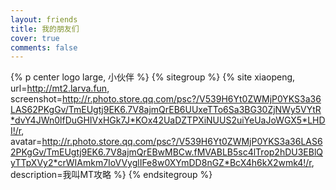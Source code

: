 ```yaml
---
layout: friends
title: 我的朋友们
cover: true
comments: false
---
```

{% p center logo large, 小伙伴 %}
{% sitegroup %}
{% site xiaopeng, url=http://mt2.larva.fun, screenshot=http://r.photo.store.qq.com/psc?/V539H6Yt0ZWMjP0YKS3a36LAS62PKgGv/TmEUgtj9EK6.7V8ajmQrEB6UUxeTTo6Sa3BG30ZjNWy5VYtR*dvY4JWn0lfDuGHIVxHGk7J*KOx42UaDZTPXiNUUS2uiYeUaJoWGX5*LHDI!/r, avatar=http://r.photo.store.qq.com/psc?/V539H6Yt0ZWMjP0YKS3a36LAS62PKgGv/TmEUgtj9EK6.7V8ajmQrEBwMBCw.fMVABLB5sc4lTrop2hDU3EBlQyTTpXVy2*crWIAmkm7IoVVyglIFe8w0XYmDD8nGZ*BcX4h6kX2wmk4!/r, description=我叫MT攻略 %}
{% endsitegroup %}